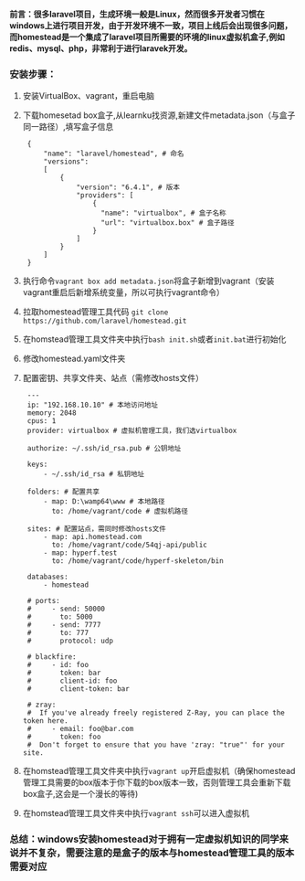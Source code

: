 #### 前言：很多laravel项目，生成环境一般是Linux，然而很多开发者习惯在windows上进行项目开发，由于开发环境不一致，项目上线后会出现很多问题，而homestead是一个集成了laravel项目所需要的环境的linux虚拟机盒子,例如redis、mysql、php，非常利于进行laravek开发。

### 安装步骤：

1. 安装VirtualBox、vagrant，重启电脑
2. 下载homesetad box盒子,从learnku找资源,新建文件metadata.json（与盒子同一路径）,填写盒子信息

		{
		    "name": "laravel/homestead", # 命名
		    "versions":
		    [
		        {
		            "version": "6.4.1", # 版本
		            "providers": [
		                {
		                  "name": "virtualbox", # 盒子名称
		                  "url": "virtualbox.box" # 盒子路径
		                }
		            ]
		        }
		    ]
		}

3. 执行命令`vagrant box add metadata.json`将盒子新增到vagrant（安装vagrant重启后新增系统变量，所以可执行vagrant命令）
4. 拉取homestead管理工具代码 `git clone https://github.com/laravel/homestead.git` 
5. 在homstead管理工具文件夹中执行`bash init.sh`或者`init.bat`进行初始化
6. 修改homestead.yaml文件夹
7. 配置密钥、共享文件夹、站点（需修改hosts文件）

		---
		ip: "192.168.10.10" # 本地访问地址
		memory: 2048
		cpus: 1
		provider: virtualbox # 虚拟机管理工具，我们选virtualbox
		
		authorize: ~/.ssh/id_rsa.pub # 公钥地址
		
		keys: 
		    - ~/.ssh/id_rsa # 私钥地址
		
		folders: # 配置共享
		    - map: D:\wamp64\www # 本地路径
		      to: /home/vagrant/code # 虚拟机路径
		
		sites: # 配置站点，需同时修改hosts文件
		    - map: api.homestead.com 
		      to: /home/vagrant/code/54qj-api/public
		    - map: hyperf.test
		      to: /home/vagrant/code/hyperf-skeleton/bin
		
		databases:
		    - homestead
		
		# ports:
		#     - send: 50000
		#       to: 5000
		#     - send: 7777
		#       to: 777
		#       protocol: udp
		
		# blackfire:
		#     - id: foo
		#       token: bar
		#       client-id: foo
		#       client-token: bar
		
		# zray:
		#  If you've already freely registered Z-Ray, you can place the token here.
		#     - email: foo@bar.com
		#       token: foo
		#  Don't forget to ensure that you have 'zray: "true"' for your site.

8. 在homstead管理工具文件夹中执行`vagrant up`开启虚拟机（确保homestead管理工具需要的box版本于你下载的box版本一致，否则管理工具会重新下载box盒子,这会是一个漫长的等待)
9. 在homstead管理工具文件夹中执行`vagrant ssh`可以进入虚拟机


### 总结：windows安装homestead对于拥有一定虚拟机知识的同学来说并不复杂，需要注意的是盒子的版本与homestead管理工具的版本需要对应